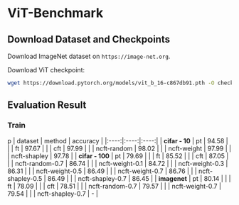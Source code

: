 # ViT-Benchmark

## Download Dataset and Checkpoints

Download ImageNet dataset on `https://image-net.org`.

Download ViT checkpoint:

```sh
wget https://download.pytorch.org/models/vit_b_16-c867db91.pth -O checkpoints/vit_b_16.pth
```

## Evaluation Result

### Train
p
| dataset | method | accuracy |
|:----:|:----:|:----:|
| **cifar - 10** | pt | 94.58 |
| | ft | 97.67 |
| | cft | 97.99 |
| | ncft-random  | 98.02 |
| | ncft-weight  | 97.99 |
| | ncft-shapley | 97.78 |
| **cifar - 100** | pt | 79.69 |
| | ft | 85.52 |
| | cft | 87.05 |
| | ncft-random-0.7  | 86.74 |
| | ncft-weight-0.1  | 84.72 |
| | ncft-weight-0.3  | 86.31 |
| | ncft-weight-0.5  | 86.49 |
| | ncft-weight-0.7  | 86.76 |
| | ncft-shapley-0.5 | 86.49 |
| | ncft-shapley-0.7 | 86.45 |
| **imagenet** | pt | 80.14 |
| | ft | 78.09 |
| | cft | 78.51 |
| | ncft-random-0.7 | 79.57 |
| | ncft-weight-0.7 | 79.54 |
| | ncft-shapley-0.7 | - |
